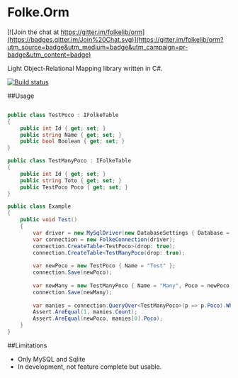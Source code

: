 Folke.Orm
=========

[![Join the chat at https://gitter.im/folkelib/orm](https://badges.gitter.im/Join%20Chat.svg)](https://gitter.im/folkelib/orm?utm_source=badge&utm_medium=badge&utm_campaign=pr-badge&utm_content=badge)

Light Object-Relational Mapping library written in C#.

[![Build status](https://ci.appveyor.com/api/projects/status/8kij487umeteeqes?svg=true)](https://ci.appveyor.com/project/Sidoine/orm)

##Usage

```C#

public class TestPoco : IFolkeTable
{
    public int Id { get; set; }
    public string Name { get; set; }
    public bool Boolean { get; set; }
}

public class TestManyPoco : IFolkeTable
{
    public int Id { get; set; }
    public string Toto { get; set; }
    public TestPoco Poco { get; set; }
}

public class Example
{
    public void Test()
    {
        var driver = new MySqlDriver(new DatabaseSettings { Database = "sample", Host = "localhost", Password = "test", User = "test" });
        var connection = new FolkeConnection(driver);
        connection.CreateTable<TestPoco>(drop: true);
        connection.CreateTable<TestManyPoco(drop: true);
        
        var newPoco = new TestPoco { Name = "Test" };
        connection.Save(newPoco);
        
        var newMany = new TestManyPoco { Name = "Many", Poco = newPoco };
        connection.Save(newMany);
        
        var manies = connection.QueryOver<TestManyPoco>(p => p.Poco).Where(t => t.Poco == newPoco).List();
        Assert.AreEqual(1, manies.Count);
        Assert.AreEqual(newPoco, manies[0].Poco);
    }
}

```

##Limitations

* Only MySQL and Sqlite
* In development, not feature complete but usable.

